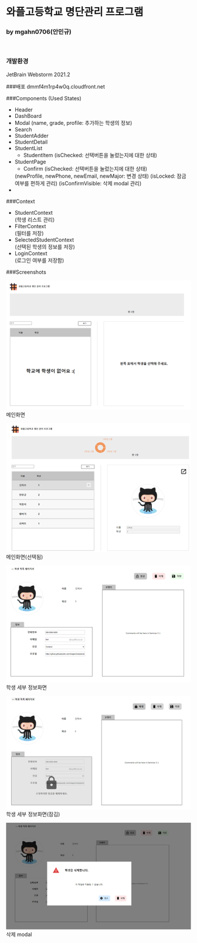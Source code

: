 # 와플고등학교 명단관리 프로그램
### by mgahn0706(안민규)

<br>

### 개발환경
JetBrain Webstorm  2021.2 <br>

###배포
<a ref="dmmf4m1rp4w0q.cloudfront.net">dmmf4m1rp4w0q.cloudfront.net</a>

###Components (Used States)
<ul> 
    <li> Header </li>
    <li> DashBoard </li>
    <li> Modal (name, grade, profile: 추가하는 학생의 정보)</li>
    <li> Search</li>
    <li> StudentAdder</li>
    <li> StudentDetail</li>
    <li> StudentList
        <ul>
            <li>StudentItem (isChecked: 선택버튼을 눌렀는지에 대한 상태)</li>
        </ul>
    </li>
    <li> StudentPage
<ul>
            <li>Confirm (isChecked: 선택버튼을 눌렀는지에 대한 상태)</li>
        </ul></li> (newProfile, newPhone, newEmail, newMajor: 변경 상태)
(isLocked: 잠금 여부를 편하게 관리)
(isConfirmVisible: 삭제 modal 관리)
<li> </li>

</ul>

###Context

<ul>
    <li>StudentContext</li> (학생 리스트 관리)
    <li>FilterContext</li> (필터를 저장)
    <li>SelectedStudentContext</li> (선택된 학생의 정보를 저장)
    <li>LoginContext</li> (로그인 여부를 저장함)
</ul>


</ul>

###Screenshots

![screenshot](./img/screenshot1.png)
메인화면

![screenshot](./img/screenshot(selected).png)
메인화면(선택됨)

![screenshot](./img/detail.png)
학생 세부 정보화면

![screenshot](./img/locked.PNG)
학생 세부 정보화면(잠김)

![screenshot](./img/delete.PNG)
삭제 modal






